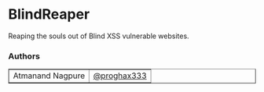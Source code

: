 # BlindReaper

Reaping the souls out of Blind XSS vulnerable websites.


### Authors

<table border="1">
  <tr>
    <td>Atmanand Nagpure</td>
    <td><a href="https://github.com/proghax333">@proghax333</a></td>
  </tr>
</table>
